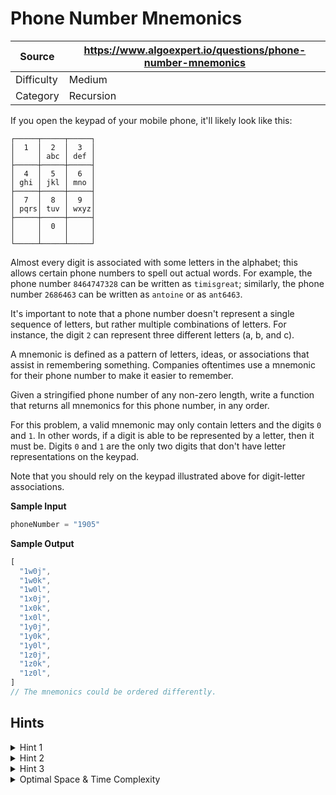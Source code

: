 # Phone Number Mnemonics

| Source | https://www.algoexpert.io/questions/phone-number-mnemonics |
|---|---|
| Difficulty | Medium |
| Category | Recursion |

If you open the keypad of your mobile phone, it'll likely look like this:

```
┌─────┬─────┬─────┐
│  1  │  2  │  3  │
│     │ abc │ def │
├─────┼─────┼─────┤
│  4  │  5  │  6  │
│ ghi │ jkl │ mno │
├─────┼─────┼─────┤
│  7  │  8  │  9  │
│ pqrs│ tuv │ wxyz│
├─────┼─────┼─────┤
│     │  0  │     │
│     │     │     │
└─────┴─────┴─────┘
```

Almost every digit is associated with some letters in the alphabet; this
allows certain phone numbers to spell out actual words. For example, the phone
number `8464747328` can be written as `timisgreat`;
similarly, the phone number `2686463` can be written as
`antoine` or as `ant6463`.

It's important to note that a phone number doesn't represent a single sequence
of letters, but rather multiple combinations of letters. For instance, the
digit `2` can represent three different letters (a, b, and c).

A mnemonic is defined as a pattern of letters, ideas, or associations that
assist in remembering something. Companies oftentimes use a mnemonic for their
phone number to make it easier to remember.

Given a stringified phone number of any non-zero length, write a function that
returns all mnemonics for this phone number, in any order.

For this problem, a valid mnemonic may only contain letters and the digits
`0` and `1`. In other words, if a digit is able to be
represented by a letter, then it must be. Digits `0` and
`1` are the only two digits that don't have letter representations
on the keypad.

Note that you should rely on the keypad illustrated above for digit-letter
associations.

**Sample Input**
```ts
phoneNumber = "1905"
```

**Sample Output**
```ts
[
  "1w0j",
  "1w0k",
  "1w0l",
  "1x0j",
  "1x0k",
  "1x0l",
  "1y0j",
  "1y0k",
  "1y0l",
  "1z0j",
  "1z0k",
  "1z0l",
]
// The mnemonics could be ordered differently.
```

## Hints

<details>
<summary>Hint 1</summary>
...
</details>

<details>
<summary>Hint 2</summary>
...
</details>

<details>
<summary>Hint 3</summary>
...
</details>

<details>
<summary>Optimal Space &amp; Time Complexity</summary>
O(??) time | O(??) space - where ?? is ...
</details>
